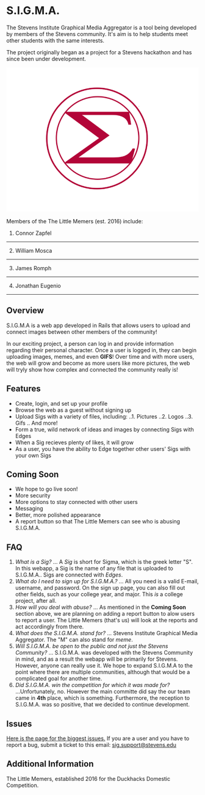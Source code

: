 # S.I.G.M.A.

The Stevens Institute Graphical Media Aggregator is a tool being developed by members of the Stevens community. It's aim is to help students meet other students with the same interests.

The project originally began as a project for a Stevens hackathon and has since been under development.

![Alt text](/app/assets/images/RoundSig.png?raw=true "S.I.G.M.A")

Members of the The Little Memers (est. 2016) include:
1. Connor Zapfel
---
2. William Mosca
---
3. James Romph
---
4. Jonathan Eugenio
---

## Overview

S.I.G.M.A is a web app developed in Rails that allows users to upload and connect images between other members of the community!

In our exciting project, a person can log in and provide information regarding their personal character. 
Once a user is logged in, they can begin uploading images, memes, and even **GIFS**! Over time and with more users, the web will grow and become as more users like more pictures, the web will tryly show how complex and connected the community really is!

## Features

* Create, login, and set up your profile
* Browse the web as a guest without signing up
* Upload Sigs with a variety of files, including:
..1. Pictures
..2. Logos
..3. Gifs
.. And more!
* Form a true, wild network of ideas and images by connecting Sigs with Edges
* When a Sig recieves plenty of likes, it will grow
* As a user, you have the ability to Edge together other users' Sigs with your own Sigs

## Coming Soon
* We hope to go live soon!
* More security
* More options to stay connected with other users
* Messaging
* Better, more polished appearance
* A report button so that The Little Memers can see who is abusing S.I.G.M.A.

## FAQ
1. *What is a Sig?*
... A *Sig* is short for Sigma, which is the greek letter "S". In this webapp, a Sig is the name of any file that is uploaded to S.I.G.M.A.. Sigs are connected with *Edges*.
2. *What do I need to sign up for S.I.G.M.A.?*
... All you need is a valid E-mail, username, and password. On the sign up page, you can also fill out other fields, such as your college year, and major. This *is* a college project, after all.
3. *How will you deal with abuse?*
... As mentioned in the **Coming Soon** section above, we are planning on adding a report button to alow users to report a user. The Little Memers (that's us) will look at the reports and act accordingly from there.
4. *What does the S.I.G.M.A. stand for?*
... Stevens Institute Graphical Media Aggregator. The "M" can also stand for *meme*.
5. *Will S.I.G.M.A. be open to the public and not just the Stevens Community?*
... S.I.G.M.A. was developed with the Stevens Community in mind, and as a result the webapp will be primarily for Stevens. However, anyone can really use it. We hope to expand S.I.G.M.A to the point where there are multiple communities, although that would be a complicated goal for another time.
6. *Did S.I.G.M.A. win the competition for which it was made for?*
...Unfortunately, no. However the main committe did say the our team came in **4th** place, which is something. Furthermore, the reception to S.I.G.M.A. was so positive, that we decided to continue development.

## Issues
[Here is the page for the biggest issues.](https://github.com/Flargebla/sigma/issues)
If you are a user and you have to report a bug, submit a ticket to this email: sig.support@stevens.edu

## Additional Information
The Little Memers, established 2016 for the Duckhacks Domestic Competition.
